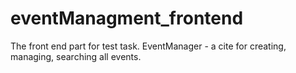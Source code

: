 # eventManagment_frontend
The front end part for test task. EventManager - a cite for creating, managing, searching all events.
